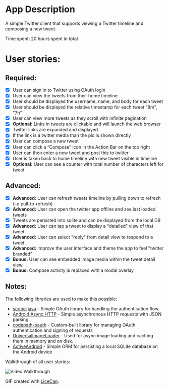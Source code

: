 App Description
==============
A simple Twitter client that supports viewing a Twitter timeline and composing a new tweet.

Time spent: 20 hours spent in total

User stories:
=============

Required:
--------
* [x] User can sign in to Twitter using OAuth login
* [x] User can view the tweets from their home timeline
 * [x] User should be displayed the username, name, and body for each tweet
 * [x] User should be displayed the relative timestamp for each tweet "8m", "7h"
 * [x] User can view more tweets as they scroll with infinite pagination
 * [x] **Optional:** Links in tweets are clickable and will launch the web browser
  * [x] Twitter links are expanded and displayed
  * [x] If the link is a twitter media than the pic is shown directly
* [x] User can compose a new tweet
 * [x] User can click a “Compose” icon in the Action Bar on the top right
 * [x] User can then enter a new tweet and post this to twitter
 * [x] User is taken back to home timeline with new tweet visible in timeline
 * [x] **Optional:** User can see a counter with total number of characters left for tweet

Advanced:
---------
* [x] **Advanced:** User can refresh tweets timeline by pulling down to refresh (i.e pull-to-refresh)
* [x] **Advanced:** User can open the twitter app offline and see last loaded tweets
 * [x] Tweets are persisted into sqlite and can be displayed from the local DB
* [x] **Advanced:** User can tap a tweet to display a "detailed" view of that tweet
* [x] **Advanced:** User can select "reply" from detail view to respond to a tweet
* [x] **Advanced:** Improve the user interface and theme the app to feel "twitter branded"
* [x] **Bonus:** User can see embedded image media within the tweet detail view
* [x] **Bonus:** Compose activity is replaced with a modal overlay

Notes:
------

The following libraries are used to make this possible:

 * [scribe-java](https://github.com/fernandezpablo85/scribe-java) - Simple OAuth library for handling the authentication flow.
 * [Android Async HTTP](https://github.com/loopj/android-async-http) - Simple asynchronous HTTP requests with JSON parsing
 * [codepath-oauth](https://github.com/thecodepath/android-oauth-handler) - Custom-built library for managing OAuth authentication and signing of requests
 * [UniversalImageLoader](https://github.com/nostra13/Android-Universal-Image-Loader) - Used for async image loading and caching them in memory and on disk.
 * [ActiveAndroid](https://github.com/pardom/ActiveAndroid) - Simple ORM for persisting a local SQLite database on the Android device

Walkthrough of all user stories:

![Video Walkthrough](SimpleTwitterClient.gif)

GIF created with [LiceCap](http://www.cockos.com/licecap/).
